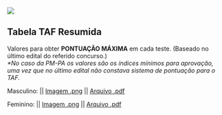 <div id="sfch98m2t7qdan7yzrmz33y37p3x792m22m"></div>

<br><a href="https://www.webcontadores.com"> </a><noscript><a href="https://www.webcontadores.com" title=" "><img src="https://counter1.stat.ovh/private/webcontadores.php?c=h98m2t7qdan7yzrmz33y37p3x792m22m" border="0" title=" " alt=" "></a></noscript>

## Tabela TAF Resumida
Valores para obter **PONTUAÇÃO MÁXIMA** em cada teste. (Baseado no último edital do referido concurso.) <br>
<i>*No caso da PM-PA os valores são os índices mínimos para aprovação, uma vez que no último edital não constava sistema de pontuação para o TAF.</i>

Masculino: || [Imagem .png](https://raw.githubusercontent.com/TrajetoPolicial/trajetopolicial/master/TAF_masculino.png) || [Arquivo .pdf](https://raw.githubusercontent.com/TrajetoPolicial/trajetopolicial/master/TAF_masculino.pdf)

Feminino: || [Imagem .png](https://raw.githubusercontent.com/TrajetoPolicial/trajetopolicial/master/TAF_feminino.png) || [Arquivo .pdf](https://raw.githubusercontent.com/TrajetoPolicial/trajetopolicial/master/TAF_feminino.pdf)

